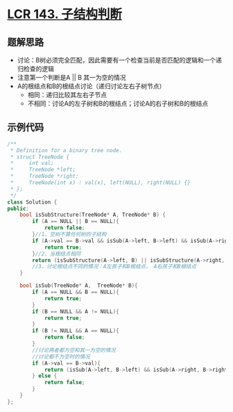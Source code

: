 # [LCR 143. 子结构判断 ](https://leetcode.cn/problems/shu-de-zi-jie-gou-lcof/description/)

## 题解思路

- 讨论：B树必须完全匹配，因此需要有一个检查当前是否匹配的逻辑和一个递归检查的逻辑
- 注意第一个判断是A || B 其一为空的情况
- A的根结点和B的根结点讨论（递归讨论左右子树节点）
  - 相同：递归比较其左右子节点
  - 不相同：讨论A的左子树和B的根结点；讨论A的右子树和B的根结点

## 示例代码

```C++
/**
 * Definition for a binary tree node.
 * struct TreeNode {
 *     int val;
 *     TreeNode *left;
 *     TreeNode *right;
 *     TreeNode(int x) : val(x), left(NULL), right(NULL) {}
 * };
 */
class Solution {
public:
    bool isSubStructure(TreeNode* A, TreeNode* B) {
        if (A == NULL || B == NULL){
            return false;
        }//1、空树不算任何树的子结构
        if (A->val == B->val && isSub(A->left, B->left) && isSub(A->right, B->right)){
            return true;
        }//2、当根结点相同
        return (isSubStructure(A->left, B) || isSubStructure(A->right, B));
        //3、讨论根结点不同的情况：A左孩子和B根结点， A右孩子和B根结点
    }

    bool isSub(TreeNode* A,  TreeNode* B){
        if (A == NULL && B == NULL){
            return true;
        }
        if (B == NULL && A != NULL){
            return true;
        }
        if (B != NULL && A == NULL){
            return false;
        }
        //讨论两者都为空和其一为空的情况
        //讨论都不为空时的情况
        if (A->val == B->val){
            return (isSub(A->left, B->left) && isSub(A->right, B->right));
        } else {
            return false;
        }
    }
};
```

